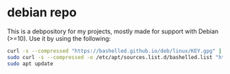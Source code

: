 # debian repo

This is a debpository for my projects, mostly made for support with Debian (>=10). Use it by using the following:

```sh
curl -s --compressed "https://bashelled.github.io/deb/linux/KEY.gpg" | sudo apt-key add -
sudo curl -s --compressed -o /etc/apt/sources.list.d/bashelled.list "https://bashelled.github.io/deb/linux/listfile.list"
sudo apt update
```
